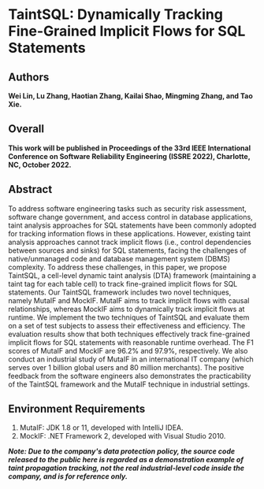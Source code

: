 # TaintSQL: Dynamically Tracking Fine-Grained Implicit Flows for SQL Statements

## Authors
**Wei Lin, Lu Zhang, Haotian Zhang, Kailai Shao, Mingming Zhang, and Tao Xie.**

## Overall
**This work will be published in Proceedings of the 33rd IEEE International Conference on Software Reliability Engineering (ISSRE 2022), Charlotte, NC, October 2022.**

## Abstract
To address software engineering tasks such as security risk assessment, software change government, and access control in database applications, taint analysis approaches for SQL statements have been commonly adopted for tracking information flows in these applications.
However, existing taint analysis approaches cannot track implicit flows (i.e., control dependencies between sources and sinks) for SQL statements, facing the challenges of native/unmanaged code and database management system (DBMS) complexity.
To address these challenges, in this paper, we propose TaintSQL, a cell-level dynamic taint analysis (DTA) framework (maintaining a taint tag for each table cell) to track fine-grained implicit flows for SQL statements.
Our TaintSQL framework includes two novel techniques, namely MutaIF and MockIF.
MutaIF aims to track implicit flows with causal relationships, whereas MockIF aims to dynamically track implicit flows at runtime.
We implement the two techniques of TaintSQL and evaluate them on a set of test subjects to assess their effectiveness and efficiency.
The evaluation results show that both techniques effectively track fine-grained implicit flows for SQL statements with reasonable runtime overhead.
The F1 scores of MutaIF and MockIF are 96.2% and 97.9%, respectively.
We also conduct an industrial study of MutaIF in an international IT company (which serves over 1 billion global users and 80 million merchants).
The positive feedback from the software engineers also demonstrates the practicability of the TaintSQL framework and the MutaIF technique in industrial settings.

## Environment Requirements

1. MutaIF: JDK 1.8 or 11, developed with IntelliJ IDEA.
2. MockIF: .NET Framework 2, developed with Visual Studio 2010.

***Note: Due to the company's data protection policy, the source code released to the public here is regarded as a demonstration example of taint propagation tracking, not the real industrial-level code inside the company, and is for reference only.***
